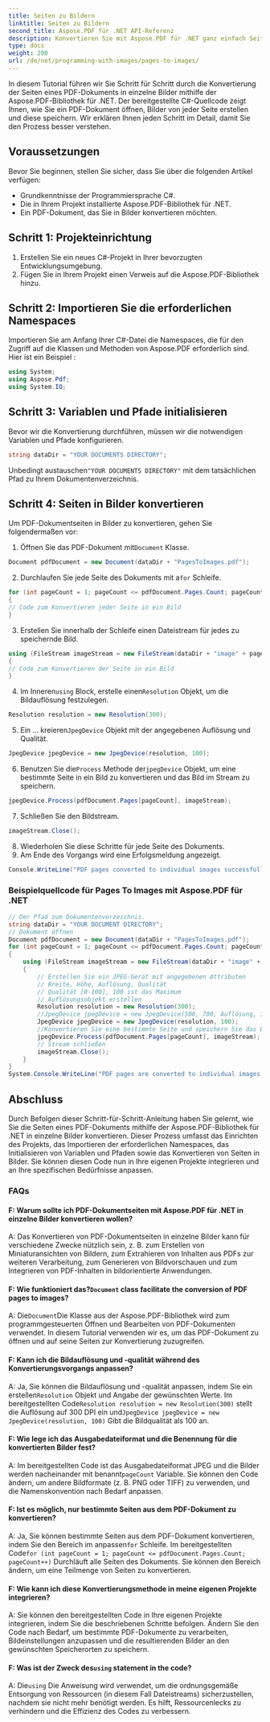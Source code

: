 ```yaml
---
title: Seiten zu Bildern
linktitle: Seiten zu Bildern
second_title: Aspose.PDF für .NET API-Referenz
description: Konvertieren Sie mit Aspose.PDF für .NET ganz einfach Seiten eines PDF-Dokuments in Bilder.
type: docs
weight: 200
url: /de/net/programming-with-images/pages-to-images/
---
```

In diesem Tutorial führen wir Sie Schritt für Schritt durch die Konvertierung der Seiten eines PDF-Dokuments in einzelne Bilder mithilfe der Aspose.PDF-Bibliothek für .NET. Der bereitgestellte C#-Quellcode zeigt Ihnen, wie Sie ein PDF-Dokument öffnen, Bilder von jeder Seite erstellen und diese speichern. Wir erklären Ihnen jeden Schritt im Detail, damit Sie den Prozess besser verstehen.

## Voraussetzungen
Bevor Sie beginnen, stellen Sie sicher, dass Sie über die folgenden Artikel verfügen:
- Grundkenntnisse der Programmiersprache C#.
- Die in Ihrem Projekt installierte Aspose.PDF-Bibliothek für .NET.
- Ein PDF-Dokument, das Sie in Bilder konvertieren möchten.

## Schritt 1: Projekteinrichtung
1. Erstellen Sie ein neues C#-Projekt in Ihrer bevorzugten Entwicklungsumgebung.
2. Fügen Sie in Ihrem Projekt einen Verweis auf die Aspose.PDF-Bibliothek hinzu.

## Schritt 2: Importieren Sie die erforderlichen Namespaces
Importieren Sie am Anfang Ihrer C#-Datei die Namespaces, die für den Zugriff auf die Klassen und Methoden von Aspose.PDF erforderlich sind. Hier ist ein Beispiel :
```csharp
using System;
using Aspose.Pdf;
using System.IO;
```

## Schritt 3: Variablen und Pfade initialisieren
Bevor wir die Konvertierung durchführen, müssen wir die notwendigen Variablen und Pfade konfigurieren.
```csharp
string dataDir = "YOUR DOCUMENTS DIRECTORY";
```
 Unbedingt austauschen`"YOUR DOCUMENTS DIRECTORY"` mit dem tatsächlichen Pfad zu Ihrem Dokumentenverzeichnis.

## Schritt 4: Seiten in Bilder konvertieren
Um PDF-Dokumentseiten in Bilder zu konvertieren, gehen Sie folgendermaßen vor:
1.  Öffnen Sie das PDF-Dokument mit`Document` Klasse.
```csharp
Document pdfDocument = new Document(dataDir + "PagesToImages.pdf");
```
2.  Durchlaufen Sie jede Seite des Dokuments mit a`for` Schleife.
```csharp
for (int pageCount = 1; pageCount <= pdfDocument.Pages.Count; pageCount++)
{
// Code zum Konvertieren jeder Seite in ein Bild
}
```
3. Erstellen Sie innerhalb der Schleife einen Dateistream für jedes zu speichernde Bild.
```csharp
using (FileStream imageStream = new FileStream(dataDir + "image" + pageCount + "_out" + ".jpg", FileMode.Create))
{
// Code zum Konvertieren der Seite in ein Bild
}
```
4.  Im Inneren`using` Block, erstelle einen`Resolution` Objekt, um die Bildauflösung festzulegen.
```csharp
Resolution resolution = new Resolution(300);
```
5.  Ein ... kreieren`JpegDevice` Objekt mit der angegebenen Auflösung und Qualität.
```csharp
JpegDevice jpegDevice = new JpegDevice(resolution, 100);
```
6.  Benutzen Sie die`Process` Methode der`jpegDevice` Objekt, um eine bestimmte Seite in ein Bild zu konvertieren und das Bild im Stream zu speichern.
```csharp
jpegDevice.Process(pdfDocument.Pages[pageCount], imageStream);
```
7. Schließen Sie den Bildstream.
```csharp
imageStream.Close();
```
8. Wiederholen Sie diese Schritte für jede Seite des Dokuments.
9. Am Ende des Vorgangs wird eine Erfolgsmeldung angezeigt.
```csharp
Console.WriteLine("PDF pages converted to individual images successfully!");
```

### Beispielquellcode für Pages To Images mit Aspose.PDF für .NET 
```csharp
// Der Pfad zum Dokumentenverzeichnis.
string dataDir = "YOUR DOCUMENT DIRECTORY";
// Dokument öffnen
Document pdfDocument = new Document(dataDir + "PagesToImages.pdf");
for (int pageCount = 1; pageCount <= pdfDocument.Pages.Count; pageCount++)
{
	using (FileStream imageStream = new FileStream(dataDir + "image" + pageCount + "_out" + ".jpg", FileMode.Create))
	{
		// Erstellen Sie ein JPEG-Gerät mit angegebenen Attributen
		// Breite, Höhe, Auflösung, Qualität
		// Qualität [0-100], 100 ist das Maximum
		// Auflösungsobjekt erstellen
		Resolution resolution = new Resolution(300);
		//JpegDevice jpegDevice = new JpegDevice(500, 700, Auflösung, 100);
		JpegDevice jpegDevice = new JpegDevice(resolution, 100);
		//Konvertieren Sie eine bestimmte Seite und speichern Sie das Bild im Stream
		jpegDevice.Process(pdfDocument.Pages[pageCount], imageStream);
		// Stream schließen
		imageStream.Close();
	}
}
System.Console.WriteLine("PDF pages are converted to individual images successfully!");
```

## Abschluss
Durch Befolgen dieser Schritt-für-Schritt-Anleitung haben Sie gelernt, wie Sie die Seiten eines PDF-Dokuments mithilfe der Aspose.PDF-Bibliothek für .NET in einzelne Bilder konvertieren. Dieser Prozess umfasst das Einrichten des Projekts, das Importieren der erforderlichen Namespaces, das Initialisieren von Variablen und Pfaden sowie das Konvertieren von Seiten in Bilder. Sie können diesen Code nun in Ihre eigenen Projekte integrieren und an Ihre spezifischen Bedürfnisse anpassen.

### FAQs

#### F: Warum sollte ich PDF-Dokumentseiten mit Aspose.PDF für .NET in einzelne Bilder konvertieren wollen?

A: Das Konvertieren von PDF-Dokumentseiten in einzelne Bilder kann für verschiedene Zwecke nützlich sein, z. B. zum Erstellen von Miniaturansichten von Bildern, zum Extrahieren von Inhalten aus PDFs zur weiteren Verarbeitung, zum Generieren von Bildvorschauen und zum Integrieren von PDF-Inhalten in bildorientierte Anwendungen.

####  F: Wie funktioniert das?`Document` class facilitate the conversion of PDF pages to images?

 A: Die`Document`Die Klasse aus der Aspose.PDF-Bibliothek wird zum programmgesteuerten Öffnen und Bearbeiten von PDF-Dokumenten verwendet. In diesem Tutorial verwenden wir es, um das PDF-Dokument zu öffnen und auf seine Seiten zur Konvertierung zuzugreifen.

#### F: Kann ich die Bildauflösung und -qualität während des Konvertierungsvorgangs anpassen?

 A: Ja, Sie können die Bildauflösung und -qualität anpassen, indem Sie ein erstellen`Resolution` Objekt und Angabe der gewünschten Werte. Im bereitgestellten Code`Resolution resolution = new Resolution(300)` stellt die Auflösung auf 300 DPI ein und`JpegDevice jpegDevice = new JpegDevice(resolution, 100)` Gibt die Bildqualität als 100 an.

#### F: Wie lege ich das Ausgabedateiformat und die Benennung für die konvertierten Bilder fest?

 A: Im bereitgestellten Code ist das Ausgabedateiformat JPEG und die Bilder werden nacheinander mit benannt`pageCount` Variable. Sie können den Code ändern, um andere Bildformate (z. B. PNG oder TIFF) zu verwenden, und die Namenskonvention nach Bedarf anpassen.

#### F: Ist es möglich, nur bestimmte Seiten aus dem PDF-Dokument zu konvertieren?

A: Ja, Sie können bestimmte Seiten aus dem PDF-Dokument konvertieren, indem Sie den Bereich im anpassen`for` Schleife. Im bereitgestellten Code`for (int pageCount = 1; pageCount <= pdfDocument.Pages.Count; pageCount++)` Durchläuft alle Seiten des Dokuments. Sie können den Bereich ändern, um eine Teilmenge von Seiten zu konvertieren.

#### F: Wie kann ich diese Konvertierungsmethode in meine eigenen Projekte integrieren?

A: Sie können den bereitgestellten Code in Ihre eigenen Projekte integrieren, indem Sie die beschriebenen Schritte befolgen. Ändern Sie den Code nach Bedarf, um bestimmte PDF-Dokumente zu verarbeiten, Bildeinstellungen anzupassen und die resultierenden Bilder an den gewünschten Speicherorten zu speichern.

####  F: Was ist der Zweck des`using` statement in the code?

 A: Die`using` Die Anweisung wird verwendet, um die ordnungsgemäße Entsorgung von Ressourcen (in diesem Fall Dateistreams) sicherzustellen, nachdem sie nicht mehr benötigt werden. Es hilft, Ressourcenlecks zu verhindern und die Effizienz des Codes zu verbessern.